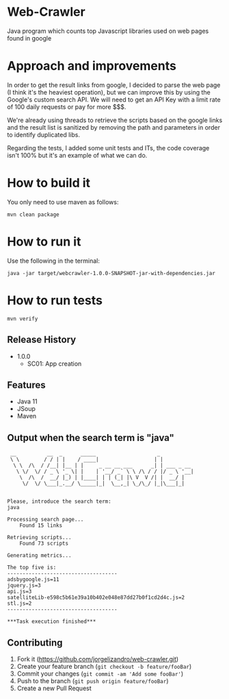 # Web-Crawler
Java program which counts top Javascript libraries used on web pages found in google


# Approach and improvements
In order to get the result links from google, I decided to parse the web page (I think it's the heaviest operation), but we can improve this by using the Google's custom search API. We will need to get an API Key with a limit rate of 100 daily requests or pay for more $$$.

We're already using threads to retrieve the scripts based on the google links and the result list is sanitized by removing the path and parameters in order to identify duplicated libs.

Regarding the tests, I added some unit tests and ITs, the code coverage isn't 100% but it's an example of what we can do.


# How to build it
You only need to use maven as follows:    

    mvn clean package

# How to run it
Use the following in the terminal:    
    
    java -jar target/webcrawler-1.0.0-SNAPSHOT-jar-with-dependencies.jar

# How to run tests
    mvn verify

## Release History
* 1.0.0
    * SC01: App creation

## Features
 * Java 11
 * JSoup
 * Maven
 
## Output when the search term is "java"
     __          __  _      _____                    _
     \ \        / / | |    / ____|                  | |
      \ \  /\  / /__| |__ | |     _ __ __ ___      _| | ___ _ __
       \ \/  \/ / _ \ '_ \| |    | '__/ _` \ \ /\ / / |/ _ \ '__|
        \  /\  /  __/ |_) | |____| | | (_| |\ V  V /| |  __/ |   
         \/  \/ \___|_.__/ \_____|_|  \__,_| \_/\_/ |_|\___|_|   
                                                                 
    
    Please, introduce the search term:
    java

    Processing search page...
    	Found 15 links

    Retrieving scripts...
    	Found 73 scripts

    Generating metrics...

    The top five is:
    ------------------------------------
    adsbygoogle.js=11
    jquery.js=3
    api.js=3
    satelliteLib-e598c5b61e39a10b402e048e87dd27b0f1cd2d4c.js=2
    stl.js=2
    ------------------------------------

    ***Task execution finished***

## Contributing

1. Fork it (<https://github.com/jorgelizandro/web-crawler.git>)
2. Create your feature branch (`git checkout -b feature/fooBar`)
3. Commit your changes (`git commit -am 'Add some fooBar'`)
4. Push to the branch (`git push origin feature/fooBar`)
5. Create a new Pull Request
